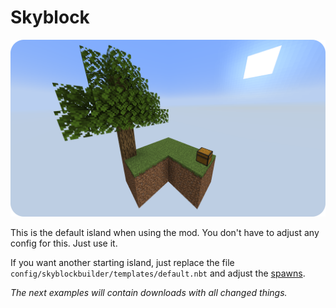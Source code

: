 # Skyblock
![Starting template](../../../assets/projects/skyblock-builder/examples/skyblock/start_template.png)

This is the default island when using the mod. You don't have to adjust any config for this. Just use it.

If you want another starting island, just replace the file `config/skyblockbuilder/templates/default.nbt` and adjust
the [spawns](../packdev/packdev.md#configuring-templates).

_The next examples will contain downloads with all changed things._